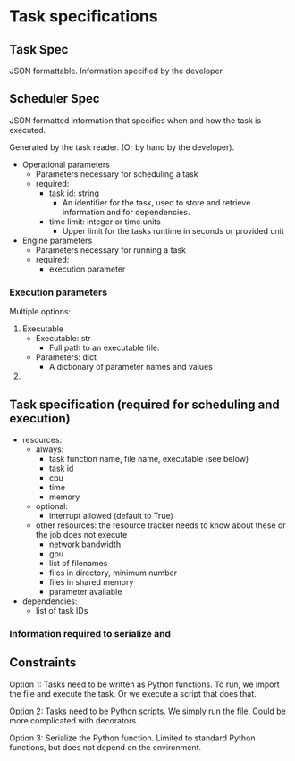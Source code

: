 # Task specifications

## Task Spec

JSON formattable. Information specified by the developer.


## Scheduler Spec

JSON formatted information that specifies when and how the task is executed.

Generated by the task reader. (Or by hand by the developer).

- Operational parameters
    - Parameters necessary for scheduling a task
    - required:
        - task id: string
            - An identifier for the task, used to store and retrieve information and for dependencies.
        - time limit: integer or time units
            - Upper limit for the tasks runtime in seconds or provided unit
- Engine parameters
    - Parameters necessary for running a task
    - required:
        - execution parameter


### Execution parameters
Multiple options:
1. Executable
    - Executable: str
        - Full path to an executable file.
    - Parameters: dict
        - A dictionary of parameter names and values
3. 


## Task specification (required for scheduling and execution)

- resources:
    - always:
        - task function name, file name, executable (see below)
        - task id
        - cpu
        - time
        - memory
    - optional:
        - interrupt allowed (default to True)
    - other resources: the resource tracker needs to know about these or the job does not execute
        - network bandwidth
        - gpu
        - list of filenames
        - files in directory, minimum number
        - files in shared memory
        - parameter available
-  dependencies:
    - list of task IDs


### Information required to serialize and 



## Constraints

Option 1: Tasks need to be written as Python functions. To run, we import the file and execute the task. Or we execute a script that does that.

Option 2: Tasks need to be Python scripts. We simply run the file. Could be more complicated with decorators.

Option 3: Serialize the Python function. Limited to standard Python functions, but does not depend on the environment.


